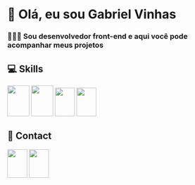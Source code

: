 <h1> 👋 Olá, eu sou Gabriel Vinhas </h1> 

### 👨🏻‍💻 Sou desenvolvedor front-end e aqui você pode acompanhar meus projetos <br>

<h2> 💻 Skills </h2>

<img height="70px" width="50px" src="https://cdn.jsdelivr.net/gh/devicons/devicon/icons/html5/html5-original-wordmark.svg" /> <img height="70px" width="50px" src="https://cdn.jsdelivr.net/gh/devicons/devicon/icons/css3/css3-original-wordmark.svg" /> <img height="65px" width="45px" src="https://cdn.jsdelivr.net/gh/devicons/devicon/icons/javascript/javascript-original.svg" />
 <img height="65px" width="45px" src="https://cdn.jsdelivr.net/gh/devicons/devicon/icons/react/react-original-wordmark.svg" />


<h2> 📱 Contact </h2>

<a href="mailto:gabrielvinhas784@hotmail.com" target="_blank"><img src="https://cdn.worldvectorlogo.com/logos/linkedin-icon-2.svg"  height="65px" width="45px"></a> 
  <a href="https://www.linkedin.com/in/gabriel-vinhas-14282922a/" target="_blank"><img src="https://cdn.worldvectorlogo.com/logos/mail-ios.svg" height="65px" width="45px"></a>
